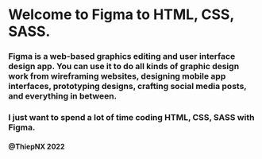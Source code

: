 # Welcome to Figma to HTML, CSS, SASS.

### Figma is a web-based graphics editing and user interface design app. You can use it to do all kinds of graphic design work from wireframing websites, designing mobile app interfaces, prototyping designs, crafting social media posts, and everything in between.

### I just want to spend a lot of time coding HTML, CSS, SASS with Figma.

#### @ThiepNX 2022
